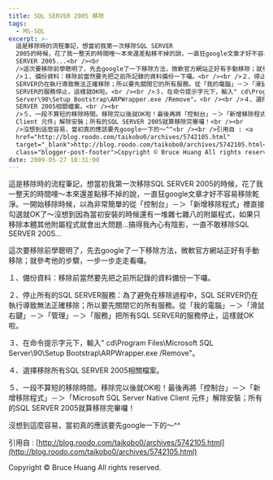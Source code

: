 ```yaml
---
title: SQL SERVER 2005 移除
tags:
  - MS-SQL
excerpt: >-
  這是移除時的流程筆記，想當初我第一次移除SQL SERVER
  2005的時候，花了我一整天的時間哩～本來還差點移不掉的說，一直狂google文章才好不容易移除乾淨。一開始移除時候，以為非常簡單的從「控制台」－＞「新增移除程式」裡直接勾選就OK了～沒想到因為當初安裝的時候還有一堆雜七雜八的附屬程式，如果只移除本體其他附屬程式就會出大問題...搞得我內心有陰影，一直不敢移除SQL
  SERVER 2005...<br /><br
  />這次要移除前學聰明了，先去google了一下移除方法，微軟官方網站正好有手動移除；就參考他的步驟，一步一步走走看囉。<br /><br
  />１、備份資料：移除前當然要先把之前所記錄的資料備份一下囉。<br /><br />２、停止所有的SQL SERVER服務：為了避免在移除過程中，SQL
  SERVER仍在執行導致無法正確移除；所以要先關閉它的所有服務。從「我的電腦」－＞「滑鼠右鍵」－＞「管理」－＞「服務」把所有SQL
  SERVER的服務停止，這樣就OK啦。<br /><br />３、在命令提示字元下，輸入" cd\Program Files\Microsoft SQL
  Server\90\Setup Bootstrap\ARPWrapper.exe /Remove"。<br /><br />４、選擇移除所有SQL
  SERVER 2005相關檔案。<br /><br
  />５、一段不算短的移除時間。移除完以後就OK啦！最後再將「控制台」－＞「新增移除程式」－＞「Microsoft SQL Server Native
  Client 元件」解除安裝；所有的SQL SERVER 2005就算移除完畢囉！<br /><br
  />沒想到這麼容易，當初真的應該要先google一下的～^^<br /><br />引用自 : <a
  href="http://blog.roodo.com/taikobo0/archives/5742105.html"
  target="_blank">http://blog.roodo.com/taikobo0/archives/5742105.html</a><div
  class="blogger-post-footer">Copyright © Bruce Huang All rights reserved.</div>
date: 2009-05-27 10:31:00
---
```


這是移除時的流程筆記，想當初我第一次移除SQL SERVER 2005的時候，花了我一整天的時間哩～本來還差點移不掉的說，一直狂google文章才好不容易移除乾淨。一開始移除時候，以為非常簡單的從「控制台」－＞「新增移除程式」裡直接勾選就OK了～沒想到因為當初安裝的時候還有一堆雜七雜八的附屬程式，如果只移除本體其他附屬程式就會出大問題...搞得我內心有陰影，一直不敢移除SQL SERVER 2005...  
  
這次要移除前學聰明了，先去google了一下移除方法，微軟官方網站正好有手動移除；就參考他的步驟，一步一步走走看囉。  
  
１、備份資料：移除前當然要先把之前所記錄的資料備份一下囉。  
  
２、停止所有的SQL SERVER服務：為了避免在移除過程中，SQL SERVER仍在執行導致無法正確移除；所以要先關閉它的所有服務。從「我的電腦」－＞「滑鼠右鍵」－＞「管理」－＞「服務」把所有SQL SERVER的服務停止，這樣就OK啦。  
  
３、在命令提示字元下，輸入" cd\\Program Files\\Microsoft SQL Server\\90\\Setup Bootstrap\\ARPWrapper.exe /Remove"。  
  
４、選擇移除所有SQL SERVER 2005相關檔案。  
  
５、一段不算短的移除時間。移除完以後就OK啦！最後再將「控制台」－＞「新增移除程式」－＞「Microsoft SQL Server Native Client 元件」解除安裝；所有的SQL SERVER 2005就算移除完畢囉！  
  
沒想到這麼容易，當初真的應該要先google一下的～^^  
  
引用自 : [http://blog.roodo.com/taikobo0/archives/5742105.html](http://blog.roodo.com/taikobo0/archives/5742105.html)

Copyright © Bruce Huang All rights reserved.
<!-- more -->
